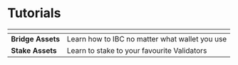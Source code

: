 # Tutorials

<table data-view="cards"><thead><tr><th></th><th></th></tr></thead><tbody><tr><td><strong>Bridge Assets</strong></td><td>Learn how to IBC no matter what wallet you use</td></tr><tr><td><strong>Stake Assets</strong></td><td>Learn to stake to your favourite Validators</td></tr></tbody></table>
